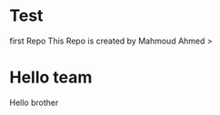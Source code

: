 # Test
first Repo
This Repo is created by Mahmoud Ahmed >
<h1>Hello team </h1>

<p>Hello brother</p>
